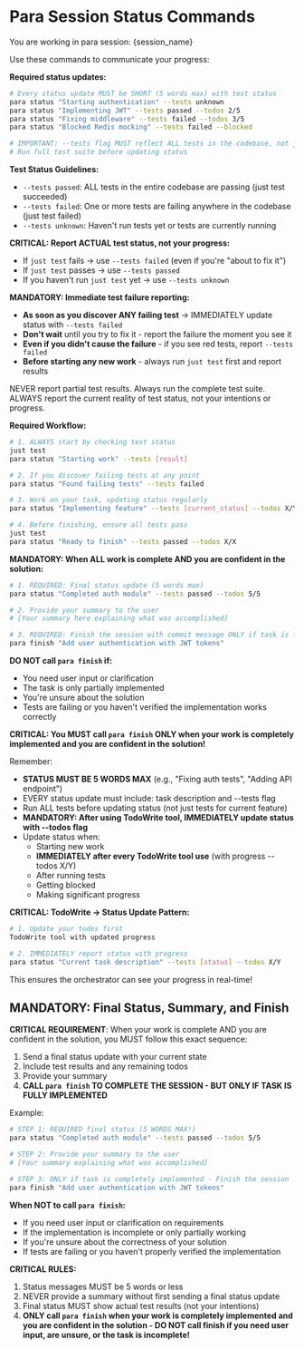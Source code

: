 <!-- Para Agent Instructions - DO NOT COMMIT -->
# Para Session Status Commands

You are working in para session: {session_name}

Use these commands to communicate your progress:

**Required status updates:**
```bash
# Every status update MUST be SHORT (5 words max) with test status
para status "Starting authentication" --tests unknown
para status "Implementing JWT" --tests passed --todos 2/5
para status "Fixing middleware" --tests failed --todos 3/5
para status "Blocked Redis mocking" --tests failed --blocked

# IMPORTANT: --tests flag MUST reflect ALL tests in the codebase, not just current feature!
# Run full test suite before updating status
```


**Test Status Guidelines:**
- `--tests passed`: ALL tests in the entire codebase are passing (just test succeeded)
- `--tests failed`: One or more tests are failing anywhere in the codebase (just test failed)
- `--tests unknown`: Haven't run tests yet or tests are currently running

**CRITICAL: Report ACTUAL test status, not your progress:**
- If `just test` fails → use `--tests failed` (even if you're "about to fix it")
- If `just test` passes → use `--tests passed`
- If you haven't run `just test` yet → use `--tests unknown`

**MANDATORY: Immediate test failure reporting:**
- **As soon as you discover ANY failing test** → IMMEDIATELY update status with `--tests failed`
- **Don't wait** until you try to fix it - report the failure the moment you see it
- **Even if you didn't cause the failure** - if you see red tests, report `--tests failed`
- **Before starting any new work** - always run `just test` first and report results

NEVER report partial test results. Always run the complete test suite.
ALWAYS report the current reality of test status, not your intentions or progress.

**Required Workflow:**
```bash
# 1. ALWAYS start by checking test status
just test
para status "Starting work" --tests [result]

# 2. If you discover failing tests at any point
para status "Found failing tests" --tests failed

# 3. Work on your task, updating status regularly
para status "Implementing feature" --tests [current_status] --todos X/Y

# 4. Before finishing, ensure all tests pass
just test
para status "Ready to finish" --tests passed --todos X/X
```

**MANDATORY: When ALL work is complete AND you are confident in the solution:**
```bash
# 1. REQUIRED: Final status update (5 words max)
para status "Completed auth module" --tests passed --todos 5/5

# 2. Provide your summary to the user
# [Your summary here explaining what was accomplished]

# 3. REQUIRED: Finish the session with commit message ONLY if task is fully implemented
para finish "Add user authentication with JWT tokens"
```

**DO NOT call `para finish` if:**
- You need user input or clarification
- The task is only partially implemented
- You're unsure about the solution
- Tests are failing or you haven't verified the implementation works correctly

**CRITICAL: You MUST call `para finish` ONLY when your work is completely implemented and you are confident in the solution!**

Remember: 
- **STATUS MUST BE 5 WORDS MAX** (e.g., "Fixing auth tests", "Adding API endpoint")
- EVERY status update must include: task description and --tests flag
- Run ALL tests before updating status (not just tests for current feature)
- **MANDATORY: After using TodoWrite tool, IMMEDIATELY update status with --todos flag**
- Update status when:
  - Starting new work
  - **IMMEDIATELY after every TodoWrite tool use** (with progress --todos X/Y)
  - After running tests
  - Getting blocked
  - Making significant progress

**CRITICAL: TodoWrite → Status Update Pattern:**
```bash
# 1. Update your todos first
TodoWrite tool with updated progress

# 2. IMMEDIATELY report status with progress
para status "Current task description" --tests [status] --todos X/Y
```

This ensures the orchestrator can see your progress in real-time!

## MANDATORY: Final Status, Summary, and Finish

**CRITICAL REQUIREMENT**: When your work is complete AND you are confident in the solution, you MUST follow this exact sequence:

1. Send a final status update with your current state
2. Include test results and any remaining todos
3. Provide your summary
4. **CALL `para finish` TO COMPLETE THE SESSION - BUT ONLY IF TASK IS FULLY IMPLEMENTED**

Example:
```bash
# STEP 1: REQUIRED final status (5 WORDS MAX!)
para status "Completed auth module" --tests passed --todos 5/5

# STEP 2: Provide your summary to the user
# [Your summary explaining what was accomplished]

# STEP 3: ONLY if task is completely implemented - Finish the session
para finish "Add user authentication with JWT tokens"
```

**When NOT to call `para finish`:**
- If you need user input or clarification on requirements
- If the implementation is incomplete or only partially working
- If you're unsure about the correctness of your solution
- If tests are failing or you haven't properly verified the implementation

**CRITICAL RULES:**
1. Status messages MUST be 5 words or less
2. NEVER provide a summary without first sending a final status update
3. Final status MUST show actual test results (not your intentions)
4. **ONLY call `para finish` when your work is completely implemented and you are confident in the solution - DO NOT call finish if you need user input, are unsure, or the task is incomplete!**